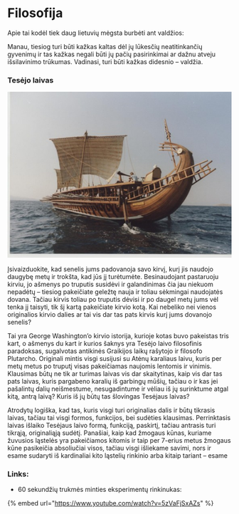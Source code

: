 # Filosofija

Apie tai kodėl tiek daug lietuvių mėgsta burbėti ant valdžios:

Manau, tiesiog turi būti kažkas kaltas dėl jų lūkesčių neatitinkančių gyvenimų ir tas kažkas negali būti jų pačių pasirinkimai ar dažnu atveju išsilavinimo trūkumas. Vadinasi, turi būti kažkas didesnio – valdžia.

### Tesėjo laivas

![](../.gitbook/assets/trireme-559x413%20%281%29.jpg)

Įsivaizduokite, kad senelis jums padovanoja savo kirvį, kurį jis naudojo daugybę metų ir trokšta, kad jūs jį turėtumėte. Besinaudojant pastaruoju kirviu, jo ašmenys po truputis susidėvi ir galandinimas čia jau niekuom nepadėtų – tiesiog pakeičiate geležtę nauja ir toliau sėkmingai naudojatės dovana. Tačiau kirvis toliau po truputis dėvisi ir po daugel metų jums vėl tenka jį taisyti, tik šį kartą pakeičiate kirvio kotą. Kai nebeliko nei vienos originalios kirvio dalies ar tai vis dar tas pats kirvis kurį jums dovanojo senelis?

Tai yra George Washington’o kirvio istorija, kurioje kotas buvo pakeistas tris kart, o ašmenys du kart ir kurios šaknys yra Tesėjo laivo filosofinis paradoksas, sugalvotas antikinės Graikijos laikų rašytojo ir filosofo Plutarcho. Originali mintis visgi susijusi su Atėnų karaliaus laivu, kuris per metų metus po truputį visas pakeičiamas naujomis lentomis ir vinimis. Klausimas būtų ne tik ar turimas laivas vis dar skaitytinas, kaip vis dar tas pats laivas, kuris pargabeno karalių iš garbingų mūšių, tačiau o ir kas jei pašalintų dalių neišmestume, nesugadintume ir vėliau iš jų surinktume atgal kitą, antrą laivą? Kuris iš jų būtų tas šlovingas Tesėjaus laivas?

Atrodytų logiška, kad tas, kuris visgi turi originalias dalis ir būtų tikrasis laivas, tačiau tai visgi formos, funkcijos, bei sudėties klausimas. Perrinktasis laivas išlaiko Tesėjaus laivo formą, funkciją, paskirtį, tačiau antrasis turi tikrąją, originaliąją sudėtį. Panašiai, kaip kad žmogaus kūnas, kuriame žuvusios ląstelės yra pakeičiamos kitomis ir taip per 7-erius metus žmogaus kūne pasikeičia absoliučiai visos, tačiau visgi išliekame savimi, nors ir esame sudaryti iš kardinaliai kito ląstelių rinkinio arba kitaip tariant – esame

### Links:

* 60 sekundžių trukmės minties eksperimentų rinkinukas:

{% embed url="https://www.youtube.com/watch?v=5zVaFjSxAZs" %}




